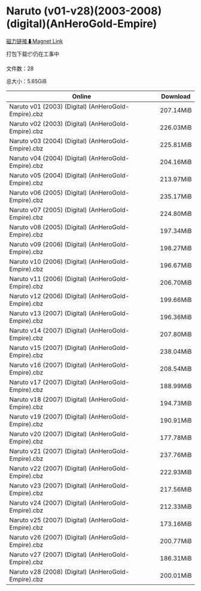 # Naruto (v01-v28)(2003-2008)(digital)(AnHeroGold-Empire)

[磁力链接⬇Magnet Link](magnet:?xt=urn:btih:d3784371944a0028369130159b8ad1793113f5d2&dn=Naruto%20%28v01-v28%29%282003-2008%29%28digital%29%28AnHeroGold-Empire%29)

打包下载📦仍在工事中

文件数：28

总大小：5.65GiB

Online | Download
--- | ---
Naruto v01 (2003) (Digital) (AnHeroGold-Empire).cbz | 207.14MiB
Naruto v02 (2003) (Digital) (AnHeroGold-Empire).cbz | 226.03MiB
Naruto v03 (2004) (Digital) (AnHeroGold-Empire).cbz | 225.81MiB
Naruto v04 (2004) (Digital) (AnHeroGold-Empire).cbz | 204.16MiB
Naruto v05 (2004) (Digital) (AnHeroGold-Empire).cbz | 213.97MiB
Naruto v06 (2005) (Digital) (AnHeroGold-Empire).cbz | 235.17MiB
Naruto v07 (2005) (Digital) (AnHeroGold-Empire).cbz | 224.80MiB
Naruto v08 (2005) (Digital) (AnHeroGold-Empire).cbz | 197.34MiB
Naruto v09 (2006) (Digital) (AnHeroGold-Empire).cbz | 198.27MiB
Naruto v10 (2006) (Digital) (AnHeroGold-Empire).cbz | 196.67MiB
Naruto v11 (2006) (Digital) (AnHeroGold-Empire).cbz | 206.70MiB
Naruto v12 (2006) (Digital) (AnHeroGold-Empire).cbz | 199.66MiB
Naruto v13 (2007) (Digital) (AnHeroGold-Empire).cbz | 196.36MiB
Naruto v14 (2007) (Digital) (AnHeroGold-Empire).cbz | 207.80MiB
Naruto v15 (2007) (Digital) (AnHeroGold-Empire).cbz | 238.04MiB
Naruto v16 (2007) (Digital) (AnHeroGold-Empire).cbz | 208.54MiB
Naruto v17 (2007) (Digital) (AnHeroGold-Empire).cbz | 188.99MiB
Naruto v18 (2007) (Digital) (AnHeroGold-Empire).cbz | 194.73MiB
Naruto v19 (2007) (Digital) (AnHeroGold-Empire).cbz | 190.91MiB
Naruto v20 (2007) (Digital) (AnHeroGold-Empire).cbz | 177.78MiB
Naruto v21 (2007) (Digital) (AnHeroGold-Empire).cbz | 237.76MiB
Naruto v22 (2007) (Digital) (AnHeroGold-Empire).cbz | 222.93MiB
Naruto v23 (2007) (Digital) (AnHeroGold-Empire).cbz | 217.56MiB
Naruto v24 (2007) (Digital) (AnHeroGold-Empire).cbz | 212.33MiB
Naruto v25 (2007) (Digital) (AnHeroGold-Empire).cbz | 173.16MiB
Naruto v26 (2007) (Digital) (AnHeroGold-Empire).cbz | 200.77MiB
Naruto v27 (2007) (Digital) (AnHeroGold-Empire).cbz | 186.31MiB
Naruto v28 (2008) (Digital) (AnHeroGold-Empire).cbz | 200.01MiB